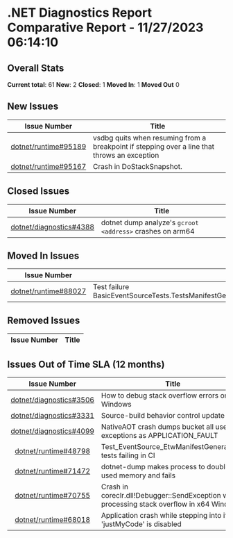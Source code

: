 # .NET Diagnostics Report Comparative Report - 11/27/2023 06:14:10

## Overall Stats

**Current total**: 61
**New**: 2
**Closed**: 1
**Moved In**: 1
**Moved Out** 0

## New Issues

| **Issue Number** | **Title** |
| :--------------: | --------- |
| [dotnet/runtime#95189](https://github.com/dotnet/runtime/issues/95189) | vsdbg quits when resuming from a breakpoint if stepping over a line that throws an exception  |
| [dotnet/runtime#95167](https://github.com/dotnet/runtime/issues/95167) | Crash in DoStackSnapshot. |

## Closed Issues

| **Issue Number** | **Title** |
| :--------------: | --------- |
| [dotnet/diagnostics#4388](https://github.com/dotnet/diagnostics/issues/4388) | dotnet dump analyze's `gcroot <address>` crashes on arm64 |

## Moved In Issues

| **Issue Number** | **Title** |
| :--------------: | --------- |
| [dotnet/runtime#88027](https://github.com/dotnet/runtime/issues/88027) | Test failure BasicEventSourceTests.TestsManifestGeneration.Test_EventSource_EtwManifestGenerationRollover |

## Removed Issues

| **Issue Number** | **Title** |
| :--------------: | --------- |

## Issues Out of Time SLA (12 months)

| **Issue Number** | **Title** |
| :--------------: | --------- |
| [dotnet/diagnostics#3506](https://github.com/dotnet/diagnostics/issues/3506) | How to debug stack overflow errors on Windows |
| [dotnet/diagnostics#3331](https://github.com/dotnet/diagnostics/issues/3331) | Source-build behavior control update |
| [dotnet/diagnostics#4099](https://github.com/dotnet/diagnostics/issues/4099) | NativeAOT crash dumps bucket all user exceptions as APPLICATION_FAULT |
| [dotnet/runtime#48798](https://github.com/dotnet/runtime/issues/48798) | Test_EventSource_EtwManifestGeneration* tests failing in CI |
| [dotnet/runtime#71472](https://github.com/dotnet/runtime/issues/71472) | dotnet-dump makes process to double its used memory and fails |
| [dotnet/runtime#70755](https://github.com/dotnet/runtime/issues/70755) | Crash in coreclr.dll!Debugger::SendException while processing stack overflow in x64 Windows |
| [dotnet/runtime#68018](https://github.com/dotnet/runtime/issues/68018) | Application crash while stepping into if 'justMyCode' is disabled |

